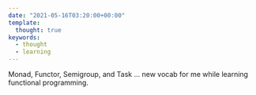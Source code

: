 ```yaml
---
date: "2021-05-16T03:20:00+00:00"
template:
  thought: true
keywords:
  - thought
  - learning
---
```


Monad, Functor, Semigroup, and Task ... new vocab for me while learning
functional programming.
